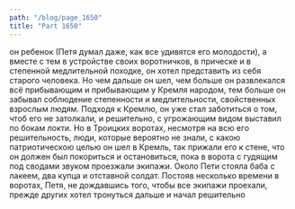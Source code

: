 ```yaml
---
path: "/blog/page_1650"
title: "Part 1650"
---
```


 он ребенок (Петя думал даже, как все удивятся его молодости), а вместе с тем в устройстве своих воротничков, в прическе и в степенной медлительной походке, он хотел представить из себя старого человека. Но чем дальше он шел, чем больше он развлекался всё прибывающим и прибывающим у Кремля народом, тем больше он забывал соблюдение степенности и медлительности, свойственных взрослым людям. Подходя к Кремлю, он уже стал заботиться о том, чтоб его не затолкали, и решительно, с угрожающим видом выставил по бокам локти. Но в Троицких воротах, несмотря на всю его решительность, люди, которые вероятно не знали, с какою патриотическою целью он шел в Кремль, так прижали его к стене, что он должен был покориться и остановиться, пока в ворота с гудящим под сводами звуком проезжали экипажи. Около Пети стояла баба с лакеем, два купца и отставной солдат. Постояв несколько времени в воротах, Петя, не дождавшись того, чтобы все экипажи проехали, прежде других хотел тронуться дальше и начал решительно 
